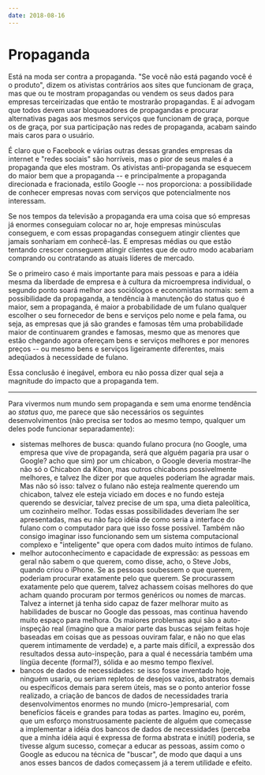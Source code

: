 ```yaml
---
date: 2018-08-16
---
```


# Propaganda

Está na moda ser contra a propaganda. "Se você não está pagando você é o produto", dizem os ativistas contrários aos sites que funcionam de graça, mas que ou te mostram propagandas ou vendem os seus dados para empresas terceirizadas que então te mostrarão propagandas. E aí advogam que todos devem usar bloqueadores de propagandas e procurar alternativas pagas aos mesmos serviços que funcionam de graça, porque os de graça, por sua participação nas redes de propaganda, acabam saindo mais caros para o usuário.

É claro que o Facebook e várias outras dessas grandes empresas da internet e "redes sociais" são horríveis, mas o pior de seus males é a propaganda que eles mostram. Os ativistas anti-propaganda se esquecem do maior bem que a propaganda -- e principalmente a propaganda direcionada e fracionada, estilo Google -- nos proporciona: a possibilidade de conhecer empresas novas com serviços que potencialmente nos interessam.

Se nos tempos da televisão a propaganda era uma coisa que só empresas já enormes conseguiam colocar no ar, hoje empresas minúsculas conseguem, e com essas propagandas conseguem atingir clientes que jamais sonhariam em conhecê-las. E empresas médias ou que estão tentando crescer conseguem atingir clientes que de outro modo acabariam comprando ou contratando as atuais líderes de mercado.

Se o primeiro caso é mais importante para mais pessoas e para a idéia mesma da liberdade de empresa e à cultura da microempresa individual, o segundo ponto soará melhor aos sociólogos e economistas normais: sem a possibilidade da propaganda, a tendência à manutenção do status quo é maior, sem a propaganda, é maior a probabilidade de um fulano qualquer escolher o seu fornecedor de bens e serviços pelo nome e pela fama, ou seja, as empresas que já são grandes e famosas têm uma probabilidade maior de continuarem grandes e famosas, mesmo que as menores que estão chegando agora ofereçam bens e serviços melhores e por menores preços -- ou mesmo bens e serviços ligeiramente diferentes, mais adeqüados à necessidade de fulano.

Essa conclusão é inegável, embora eu não possa dizer qual seja a magnitude do impacto que a propaganda tem.

---

Para vivermos num mundo sem propaganda e sem uma enorme tendência ao _status quo_, me parece que são necessários os seguintes desenvolvimentos (não precisa ser todos ao mesmo tempo, qualquer um deles pode funcionar separadamente):

  * sistemas melhores de busca: quando fulano procura (no Google, uma empresa que vive de propaganda, será que alguém pagaria pra usar o Google? acho que sim) por um chicabon, o Google deveria mostrar-lhe não só o Chicabon da Kibon, mas outros chicabons possivelmente melhores, e talvez lhe dizer por que aqueles poderiam lhe agradar mais. Mas não só isso: talvez o fulano não esteja realmente querendo um chicabon, talvez ele esteja viciado em doces e no fundo esteja querendo se desviciar, talvez precise de um spa, uma dieta paleolítica, um cozinheiro melhor. Todas essas possibilidades deveriam lhe ser apresentadas, mas eu não faço idéia de como seria a interface do fulano com o computador para que isso fosse possível. Também não consigo imaginar isso funcionando sem um sistema computacional complexo e "inteligente" que opera com dados muito íntimos de fulano.
  * melhor autoconhecimento e capacidade de expressão: as pessoas em geral não sabem o que querem, como disse, acho, o Steve Jobs, quando criou o iPhone. Se as pessoas soubessem o que querem, poderiam procurar exatamente pelo que querem. Se procurassem exatamente pelo que querem, talvez achassem coisas melhores do que acham quando procuram por termos genéricos ou nomes de marcas. Talvez a internet já tenha sido capaz de fazer melhorar muito as habilidades de buscar no Google das pessoas, mas continua havendo muito espaço para melhora. Os maiores problemas aqui são a auto-inspeção real (imagino que a maior parte das buscas sejam feitas hoje baseadas em coisas que as pessoas ouviram falar, e não no que elas querem intimamente de verdade) e, a parte mais difícil, a expressão dos resultados dessa auto-inspeção, para a qual é necessária também uma língüa decente (formal?), sólida e ao mesmo tempo flexível.
  * bancos de dados de necessidades: se isso fosse inventado hoje, ninguém usaria, ou seriam repletos de desejos vazios, abstratos demais ou específicos demais para serem úteis, mas se o ponto anterior fosse realizado, a criação de bancos de dados de necessidades traria desenvolvimentos enormes no mundo (micro-)empresarial, com benefícios fáceis e grandes para todas as partes. Imagino eu, porém, que um esforço monstruosamente paciente de alguém que começasse a implementar a idéia dos bancos de dados de necessidades (perceba que a minha idéia aqui é expressa de forma abstrata e inútil) poderia, se tivesse algum sucesso, começar a educar as pessoas, assim como o Google as educou na técnica de "buscar", de modo que daqui a uns anos esses bancos de dados começassem já a terem utilidade e efeito.
